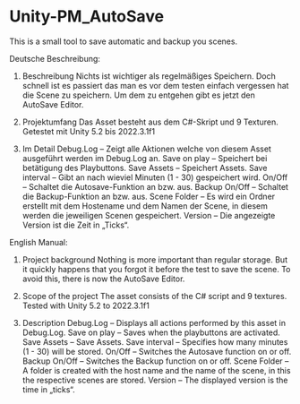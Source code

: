# Unity-PM_AutoSave
This is a small tool to save automatic and backup you scenes.

Deutsche Beschreibung:

1.	Beschreibung
	    Nichts ist wichtiger als regelmäßiges Speichern.
	    Doch schnell ist es passiert das man es vor dem testen einfach vergessen hat
  	    die Scene zu speichern.
     	Um dem zu entgehen gibt es jetzt den AutoSave Editor.	
      
2.	Projektumfang
	    Das Asset besteht aus dem C#-Skript und 9 Texturen.
	    Getestet mit Unity 5.2 bis 2022.3.1f1
      
3.	Im Detail
        Debug.Log 	  		– Zeigt alle Aktionen welche von diesem Asset ausgeführt werden im Debug.Log an.
        Save on play 	  	– Speichert bei betätigung des Playbuttons.
        Save Assets 	  	– Speichert Assets.
        Save interval 	  	– Gibt an nach wieviel Minuten (1 - 30) gespeichert wird.
        On/Off 	  			– Schaltet die Autosave-Funktion an bzw. aus.
        Backup On/Off	  	– Schaltet die Backup-Funktion an bzw. aus.
        Scene Folder 	  	– Es wird ein Ordner erstellt mit dem Hostename und dem Namen der Scene,
							in diesem werden die jeweiligen Scenen gespeichert.
        Version	  			– Die angezeigte Version ist die Zeit in „Ticks“.

English Manual:

1.	Project background
	    Nothing is more important than regular storage.
	    But it quickly happens that you forgot it before the test
	    to save the scene.
	    To avoid this, there is now the AutoSave Editor.	

2.	Scope of the project
        The asset consists of the C# script and 9 textures.
        Tested with Unity 5.2 to 2022.3.1f1
      
3.	Description
        Debug.Log 	  	– Displays all actions performed by this asset in Debug.Log.
        Save on play 	– Saves when the playbuttons are activated.
        Save Assets 	– Save Assets.
        Save interval   – Specifies how many minutes (1 - 30) will be stored.
        On/Off 	  		– Switches the Autosave function on or off.
        Backup On/Off  	– Switches the Backup function on or off.
        Scene Folder 	– A folder is created with the host name and the name of the scene,
						in this the respective scenes are stored.
        Version	  		– The displayed version is the time in „ticks“.
